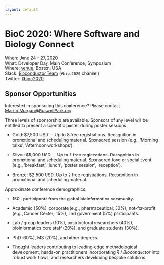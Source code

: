 ```yaml
---
layout: default
---
```

# BioC 2020: Where Software and Biology Connect

When: June 24 - 27, 2020<br />
What: Developer Day, Main Conference, Symposium<br />
Where: [venue], Boston, USA<br />
Slack: [Bioconductor Team][] (`#bioc2020` channel)<br />
Twitter: [#bioc2020][tweet]<br />

[tweet]: https://twitter.com/hashtag/bioc2020?f=tweets
[venue]: ./travel-accommodations
[Bioconductor Team]: https://bioc-community.herokuapp.com/

## Sponsor Opportunities

Interested in sponsoring this conference? Please contact
Martin.Morgan@RoswellPark.org.

Three levels of sponsorship are available. Sponsors of any level will
be entitled to present a scientific poster during poster sessions.

- Gold: $7,500 USD -- Up to 8 free registrations. Recognition in
  promotional and scheduling material. Sponsored session (e.g.,
  'Morning talks', 'Afternoon workshops').

- Silver: $5,000 USD -- Up to 5 free registrations. Recognition in
  promotional and scheduling material. Sponsored food or social event
  (e.g., 'breakfast', 'lunch', 'poster session', 'reception').

- Bronze: $2,500 USD. Up to 2 free registrations. Recognition in
  promotional and scheduling material.

Approximate conference demographics:

- 150+ participants from the global bioinformatics community.

- Academic (50%), corporate (e.g., pharmaceutical; 30%);
  not-for-profit (e.g., Cancer Center; 15%), and government (5%)
  participants.

- Lab / group leaders (10%), postdoctoral researchers (40%),
  bioinformatics core staff (20%), and graduate students (30%).

- PhD (60%), MS (20%), and other degrees.

- Thought leaders contributing to leading-edge methodological
  development, hands-on practitioners incorporating _R_ /
  _Bioconductor_ into robust work flows, and researchers developing
  bespoke solutions.
